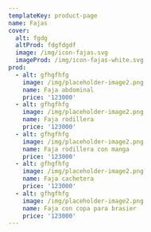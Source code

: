 ```yaml
---
templateKey: product-page
name: Fajas
cover:
  alt: fgdg
  altProd: fdgfdgdf
  image: /img/icon-fajas.svg
  imageProd: /img/icon-fajas-white.svg
prod:
  - alt: gfhgfhfg
    image: /img/placeholder-image2.png
    name: Faja abdominal
    price: '123000'
  - alt: gfhgfhfg
    image: /img/placeholder-image2.png
    name: Faja rodillera
    price: '123000'
  - alt: gfhgfhfg
    image: /img/placeholder-image2.png
    name: Faja rodillera con manga
    price: '123000'
  - alt: gfhgfhfg
    image: /img/placeholder-image2.png
    name: Faja cachetera
    price: '123000'
  - alt: gfhgfhfg
    image: /img/placeholder-image2.png
    name: Faja con copa para brasier
    price: '123000'
---
```


